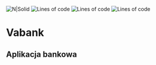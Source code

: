 ![N|Solid](https://i.imgur.com/kfjbV9Y.png)
![Lines of code](https://img.shields.io/tokei/lines/github/januszbyt/praktyka_gr2)
![Lines of code](https://img.shields.io/badge/Java-16-blue)
![Lines of code](https://img.shields.io/badge/JavaFX-16-blue)
# Vabank
## Aplikacja bankowa 
